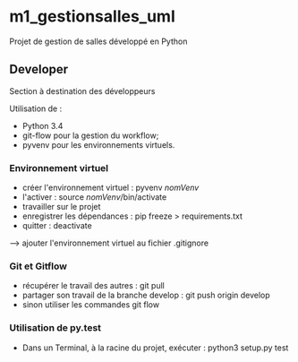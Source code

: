 # m1_gestionsalles_uml
Projet de gestion de salles développé en Python

## Developer
Section à destination des développeurs

Utilisation de :
- Python 3.4
- git-flow pour la gestion du workflow;
- pyvenv pour les environnements virtuels.

### Environnement virtuel
- créer l'environnement virtuel : pyvenv _nomVenv_
- l'activer : source _nomVenv_/bin/activate
- travailler sur le projet
- enregistrer les dépendances : pip freeze > requirements.txt
- quitter : deactivate

--> ajouter l'environnement virtuel au fichier .gitignore

### Git et Gitflow
- récupérer le travail des autres : git pull
- partager son travail de la branche develop : git push origin develop
- sinon utiliser les commandes git flow

### Utilisation de py.test
- Dans un Terminal, à la racine du projet, exécuter : python3 setup.py test